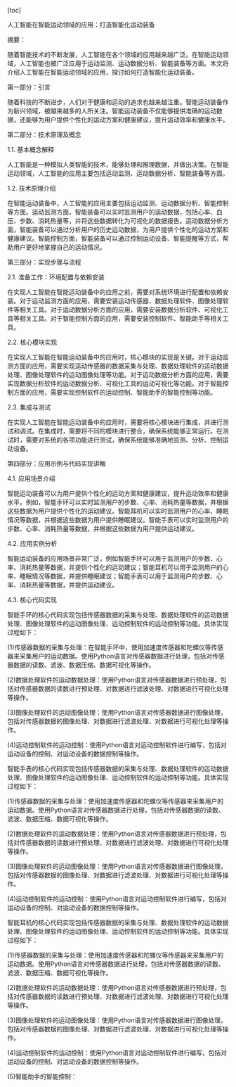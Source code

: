
[toc]                    
                
                
人工智能在智能运动领域的应用：打造智能化运动装备

摘要：

随着智能技术的不断发展，人工智能在各个领域的应用越来越广泛。在智能运动领域，人工智能也被广泛应用于运动监测、运动数据分析、智能装备等方面。本文将介绍人工智能在智能运动领域的应用，探讨如何打造智能化运动装备。

第一部分：引言

随着科技的不断进步，人们对于健康和运动的追求也越来越注重。智能运动装备作为新兴领域，被越来越多的人所关注。智能运动装备不仅能够提供准确的运动数据，还能够为用户提供个性化的运动方案和健康建议，提升运动效率和健康水平。

第二部分：技术原理及概念

1.1. 基本概念解释

人工智能是一种模拟人类智能的技术，能够处理和推理数据，并做出决策。在智能运动领域，人工智能的应用主要包括运动监测、运动数据分析、智能装备等方面。

1.2. 技术原理介绍

在智能运动装备中，人工智能的应用主要包括运动监测、运动数据分析、智能控制等方面。运动监测方面，智能装备可以实时监测用户的运动数据，包括心率、血压、步数、消耗热量等，并将这些数据转化为可视化的数据报告。运动数据分析方面，智能装备可以通过分析用户的历史运动数据，为用户提供个性化的运动方案和健康建议。智能控制方面，智能装备可以通过控制运动设备、智能提醒等方式，帮助用户更好地掌握自己的运动情况。

第三部分：实现步骤与流程

2.1. 准备工作：环境配置与依赖安装

在实现人工智能在智能运动装备中的应用之前，需要对系统环境进行配置和依赖安装。对于运动监测方面的应用，需要安装运动传感器、数据处理软件、图像处理软件等相关工具。对于运动数据分析方面的应用，需要安装数据分析软件、可视化工具等相关工具。对于智能控制方面的应用，需要安装控制软件、智能助手等相关工具。

2.2. 核心模块实现

在实现人工智能在智能运动装备中的应用时，核心模块的实现是关键。对于运动监测方面的应用，需要实现运动传感器的数据采集与处理、数据处理软件的运动数据处理、图像处理软件的运动图像处理等功能。对于运动数据分析方面的应用，需要实现数据分析软件的运动数据分析、可视化工具的运动可视化等功能。对于智能控制方面的应用，需要实现控制软件的运动控制、智能助手的智能控制等功能。

2.3. 集成与测试

在实现人工智能在智能运动装备中的应用时，需要将核心模块进行集成，并进行测试和调试。在集成时，需要将不同的模块进行整合，确保系统能够正常运行。在测试时，需要对系统的各项功能进行测试，确保系统能够准确地监测、分析、控制运动设备。

第四部分：应用示例与代码实现讲解

4.1. 应用场景介绍

智能运动装备可以为用户提供个性化的运动方案和健康建议，提升运动效率和健康水平。例如，智能手环可以实时监测用户的步数、心率、消耗热量等数据，并根据这些数据为用户提供个性化的运动建议。智能耳机可以实时监测用户的心率、睡眠情况等数据，并根据这些数据为用户提供睡眠建议。智能手表可以实时监测用户的步数、心率、消耗热量等数据，并根据这些数据为用户提供运动建议。

4.2. 应用实例分析

智能运动装备的应用场景非常广泛，例如智能手环可以用于监测用户的步数、心率、消耗热量等数据，并提供个性化的运动建议；智能耳机可以用于监测用户的心率、睡眠情况等数据，并提供睡眠建议；智能手表可以用于监测用户的步数、心率、消耗热量等数据，并提供运动建议。

4.3. 核心代码实现

智能手环的核心代码实现包括传感器数据的采集与处理、数据处理软件的运动数据处理、图像处理软件的运动图像处理、运动控制软件的运动控制等功能。具体实现过程如下：

(1)传感器数据的采集与处理：在智能手环中，使用加速度传感器和陀螺仪等传感器来采集用户的运动数据。使用Python语言对传感器数据进行处理，包括对传感器数据的读数、滤波、数据压缩、数据可视化等操作。

(2)数据处理软件的运动数据处理：使用Python语言对传感器数据进行预处理，包括对传感器数据的读数进行预处理、对数据进行滤波处理、对数据进行可视化处理等操作。

(3)图像处理软件的运动图像处理：使用Python语言对传感器数据进行图像处理，包括对传感器数据的图像处理、对数据进行滤波处理、对数据进行可视化处理等操作。

(4)运动控制软件的运动控制：使用Python语言对运动控制软件进行编写，包括对运动设备的控制、对运动设备的数据控制等操作。

智能手表的核心代码实现包括传感器数据的采集与处理、数据处理软件的运动数据处理、图像处理软件的运动图像处理、运动控制软件的运动控制等功能。具体实现过程如下：

(1)传感器数据的采集与处理：使用加速度传感器和陀螺仪等传感器来采集用户的运动数据。使用Python语言对传感器数据进行处理，包括对传感器数据的读数、滤波、数据压缩、数据可视化等操作。

(2)数据处理软件的运动数据处理：使用Python语言对传感器数据进行预处理，包括对传感器数据的读数进行预处理、对数据进行滤波处理、对数据进行可视化处理等操作。

(3)图像处理软件的运动图像处理：使用Python语言对传感器数据进行图像处理，包括对传感器数据的图像处理、对数据进行滤波处理、对数据进行可视化处理等操作。

(4)运动控制软件的运动控制：使用Python语言对运动控制软件进行编写，包括对运动设备的控制、对运动设备的数据控制等操作。

智能耳机的核心代码实现包括传感器数据的采集与处理、数据处理软件的运动数据处理、图像处理软件的运动图像处理、运动控制软件的运动控制等功能。具体实现过程如下：

(1)传感器数据的采集与处理：使用加速度传感器和陀螺仪等传感器来采集用户的运动数据。使用Python语言对传感器数据进行处理，包括对传感器数据的读数、滤波、数据压缩、数据可视化等操作。

(2)数据处理软件的运动数据处理：使用Python语言对传感器数据进行预处理，包括对传感器数据的读数进行预处理、对数据进行滤波处理、对数据进行可视化处理等操作。

(3)图像处理软件的运动图像处理：使用Python语言对传感器数据进行图像处理，包括对传感器数据的图像处理、对数据进行滤波处理、对数据进行可视化处理等操作。

(4)运动控制软件的运动控制：使用Python语言对运动控制软件进行编写，包括对运动设备的控制、对运动设备的数据控制等操作。

(5)智能助手的智能控制：

